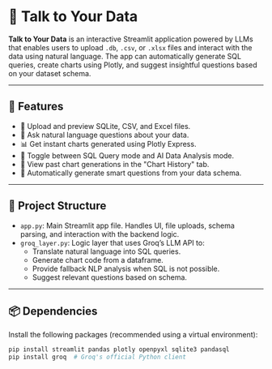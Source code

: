 # 🧠 Talk to Your Data

**Talk to Your Data** is an interactive Streamlit application powered by LLMs that enables users to upload `.db`, `.csv`, or `.xlsx` files and interact with the data using natural language. The app can automatically generate SQL queries, create charts using Plotly, and suggest insightful questions based on your dataset schema.

---

## 🚀 Features

- 📂 Upload and preview SQLite, CSV, and Excel files.
- 🧠 Ask natural language questions about your data.
- 📊 Get instant charts generated using Plotly Express.
- 🤖 Toggle between SQL Query mode and AI Data Analysis mode.
- 🧾 View past chart generations in the "Chart History" tab.
- 🔮 Automatically generate smart questions from your data schema.

---

## 🧱 Project Structure

- `app.py`: Main Streamlit app file. Handles UI, file uploads, schema parsing, and interaction with the backend logic.
- `groq_layer.py`: Logic layer that uses Groq’s LLM API to:
  - Translate natural language into SQL queries.
  - Generate chart code from a dataframe.
  - Provide fallback NLP analysis when SQL is not possible.
  - Suggest relevant questions based on schema.

---

## 📦 Dependencies

Install the following packages (recommended using a virtual environment):

```bash
pip install streamlit pandas plotly openpyxl sqlite3 pandasql
pip install groq  # Groq's official Python client
